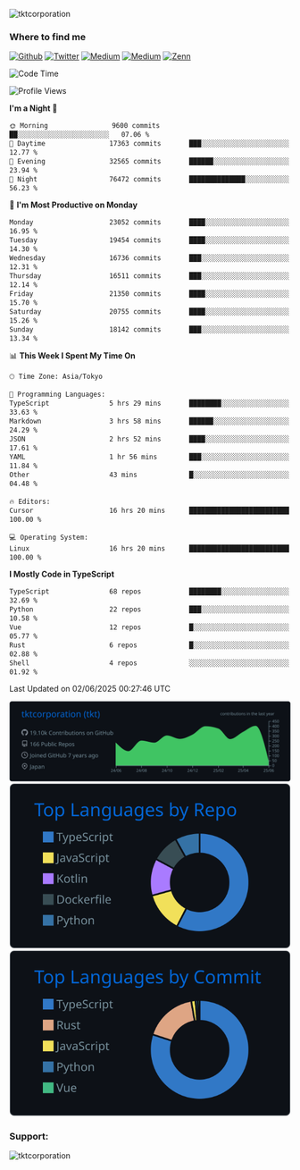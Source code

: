 <p align="left"> <img src="https://komarev.com/ghpvc/?username=tktcorporation&label=Profile%20views&color=0e75b6&style=flat" alt="tktcorporation" /> </p>

<h3>Where to find me</h3>
<p>
<a href="https://github.com/tktcorporation" target="_blank"><img alt="Github" src="https://img.shields.io/badge/GitHub-%2312100E.svg?&style=for-the-badge&logo=Github&logoColor=white" /></a>
<a href="https://twitter.com/tktcorporation" target="_blank"><img alt="Twitter" src="https://img.shields.io/badge/twitter-%231DA1F2.svg?&style=for-the-badge&logo=twitter&logoColor=white" /></a>
<a href="https://www.linkedin.com/in/tktcorporation" target="_blank"><img alt="Medium" src="https://img.shields.io/badge/linkdin-0a66c2.svg?&style=for-the-badge&logo=linkedin&logoColor=white" /></a>
<a href="https://qiita.com/tktcorporation" target="_blank"><img alt="Medium" src="https://img.shields.io/badge/qiita-55C500.svg?&style=for-the-badge&logo=qiita&logoColor=white" /></a>
<a href="https://zenn.dev/tktcorporation" target="_blank"><img alt="Zenn" src="https://img.shields.io/badge/Zenn-3EA8FF.svg?&style=for-the-badge&logo=Zenn&logoColor=white" /></a>
</p>
  
<!--START_SECTION:waka-->
![Code Time](http://img.shields.io/badge/Code%20Time-2%2C404%20hrs%2033%20mins-blue)

![Profile Views](http://img.shields.io/badge/Profile%20Views-4-blue)

**I'm a Night 🦉** 

```text
🌞 Morning                9600 commits        ██░░░░░░░░░░░░░░░░░░░░░░░   07.06 % 
🌆 Daytime                17363 commits       ███░░░░░░░░░░░░░░░░░░░░░░   12.77 % 
🌃 Evening                32565 commits       ██████░░░░░░░░░░░░░░░░░░░   23.94 % 
🌙 Night                  76472 commits       ██████████████░░░░░░░░░░░   56.23 % 
```
📅 **I'm Most Productive on Monday** 

```text
Monday                   23052 commits       ████░░░░░░░░░░░░░░░░░░░░░   16.95 % 
Tuesday                  19454 commits       ████░░░░░░░░░░░░░░░░░░░░░   14.30 % 
Wednesday                16736 commits       ███░░░░░░░░░░░░░░░░░░░░░░   12.31 % 
Thursday                 16511 commits       ███░░░░░░░░░░░░░░░░░░░░░░   12.14 % 
Friday                   21350 commits       ████░░░░░░░░░░░░░░░░░░░░░   15.70 % 
Saturday                 20755 commits       ████░░░░░░░░░░░░░░░░░░░░░   15.26 % 
Sunday                   18142 commits       ███░░░░░░░░░░░░░░░░░░░░░░   13.34 % 
```


📊 **This Week I Spent My Time On** 

```text
🕑︎ Time Zone: Asia/Tokyo

💬 Programming Languages: 
TypeScript               5 hrs 29 mins       ████████░░░░░░░░░░░░░░░░░   33.63 % 
Markdown                 3 hrs 58 mins       ██████░░░░░░░░░░░░░░░░░░░   24.29 % 
JSON                     2 hrs 52 mins       ████░░░░░░░░░░░░░░░░░░░░░   17.61 % 
YAML                     1 hr 56 mins        ███░░░░░░░░░░░░░░░░░░░░░░   11.84 % 
Other                    43 mins             █░░░░░░░░░░░░░░░░░░░░░░░░   04.48 % 

🔥 Editors: 
Cursor                   16 hrs 20 mins      █████████████████████████   100.00 % 

💻 Operating System: 
Linux                    16 hrs 20 mins      █████████████████████████   100.00 % 
```

**I Mostly Code in TypeScript** 

```text
TypeScript               68 repos            ████████░░░░░░░░░░░░░░░░░   32.69 % 
Python                   22 repos            ███░░░░░░░░░░░░░░░░░░░░░░   10.58 % 
Vue                      12 repos            █░░░░░░░░░░░░░░░░░░░░░░░░   05.77 % 
Rust                     6 repos             █░░░░░░░░░░░░░░░░░░░░░░░░   02.88 % 
Shell                    4 repos             ░░░░░░░░░░░░░░░░░░░░░░░░░   01.92 % 
```




 Last Updated on 02/06/2025 00:27:46 UTC
<!--END_SECTION:waka-->

[![](https://raw.githubusercontent.com/tktcorporation/tktcorporation/master/profile-summary-card-output/github_dark/0-profile-details.svg)](https://github.com/vn7n24fzkq/github-profile-summary-cards)
[![](https://raw.githubusercontent.com/tktcorporation/tktcorporation/master/profile-summary-card-output/github_dark/1-repos-per-language.svg)](https://github.com/vn7n24fzkq/github-profile-summary-cards) [![](https://raw.githubusercontent.com/tktcorporation/tktcorporation/master/profile-summary-card-output/github_dark/2-most-commit-language.svg)](https://github.com/vn7n24fzkq/github-profile-summary-cards)

<h3 align="left">Support:</h3>
<p><a href="https://www.buymeacoffee.com/tktcorporation"> <img align="left" src="https://cdn.buymeacoffee.com/buttons/v2/default-yellow.png" height="50" width="210" alt="tktcorporation" /></a></p><br><br>
